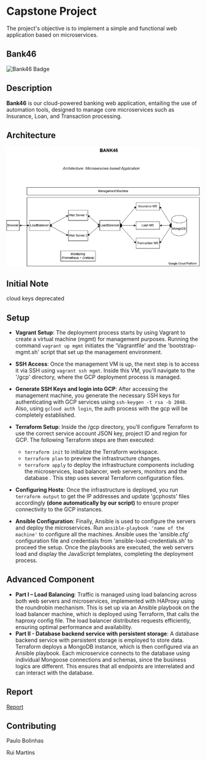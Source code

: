 # Capstone Project 

The project's objective is to implement a simple and functional web application based on microservices. 

## Bank46

![Bank46 Badge](https://img.shields.io/badge/Bank46-WebMicroservices%20App-brightgreen)

## Description

**Bank46** is our cloud-powered banking web application, entailing the use of automation tools, designed to manage core microservices such as Insurance, Loan, and Transaction processing.

## Architecture

![Bank46 Architecture](docs/BANK46_architecture.png)

## Initial Note

cloud keys deprecated

## Setup

- **Vagrant Setup**: The deployment process starts by using Vagrant to create a virtual machine (mgmt) for management purposes. Running the command ```vagrant up mgmt``` initiates the 'Vagrantfile' and the 'bootstrap-mgmt.sh' script that set up the management environment. 

- **SSH Access**: Once the management VM is up, the next step is to access it via SSH using ```vagrant ssh mgmt```. Inside this VM, you'll navigate to the '/gcp' directory, where the GCP deployment process is managed.

- **Generate SSH Keys and login into GCP**: After accessing the management machine, you generate the necessary SSH keys for authenticating with GCP services using ```ssh-keygen -t rsa -b 2048```. Also, using ```gcloud auth login```, the auth process with the gcp will be completely established.
	
- **Terraform Setup**: Inside the /gcp directory, you’ll configure Terraform to use the correct service account JSON key, project ID and region for GCP. 
The following Terraform steps are then executed:
     - ```terraform init``` to initialize the Terraform workspace.
     - ```terraform plan``` to preview the infrastructure changes.
     - ```terraform apply``` to deploy the infrastructure components including the microservices, load balancer, web servers, monitors and the database . This step uses several Terraform configuration files.

- **Configuring Hosts**: Once the infrastructure is deployed, you run ```terraform output``` to get the IP addresses and update 'gcphosts' files accordingly **(done automatically by our script)** to ensure proper connectivity to the GCP instances.

- **Ansible Configuration**: Finally, Ansible is used to configure the servers and deploy the microservices. Run ```ansible-playbook 'name of the machine'```  to configure all the machines. Ansible uses the 'ansible.cfg' configuration file and credentials from 'ansible-load-credentials.sh' to proceed the setup. Once the playbooks are executed, the web servers load and display the JavaScript templates, completing the deployment process.

## Advanced Component

- **Part I – Load Balancing**: 
Traffic is managed using load balancing across both web servers and microservices, implemented with HAProxy using the roundrobin mechanism. This is set up via an Ansible playbook on the load balancer machine, which is deployed using Terraform, that calls the haproxy config file. The load balancer distributes requests efficiently, ensuring optimal performance and availability.
- **Part II - Database backend service with persistent storage**: 
A database backend service with persistent storage is employed to store data. Terraform deploys a MongoDB instance, which is then configured via an Ansible playbook. Each microservice connects to the database using individual Mongoose connections and schemas, since the business logics are different. This ensures that all endpoints are interrelated and can interact with the database.

## Report

[Report](docs/project-g46.pdf)

## Contributing

Paulo Bolinhas

Rui Martins
